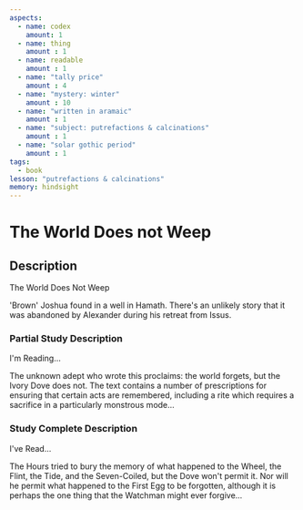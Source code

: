 ```yaml
---
aspects: 
  - name: codex
    amount: 1
  - name: thing
    amount : 1
  - name: readable
    amount : 1
  - name: "tally price"
    amount : 4
  - name: "mystery: winter"
    amount : 10
  - name: "written in aramaic"
    amount : 1
  - name: "subject: putrefactions & calcinations"
    amount : 1
  - name: "solar gothic period"
    amount : 1
tags:
  - book
lesson: "putrefactions & calcinations"
memory: hindsight
---
```


# The World Does not Weep

## Description
The World Does Not Weep

'Brown' Joshua found in a well in Hamath. There's an unlikely story that it was abandoned by Alexander during his retreat from Issus.
### Partial Study Description
I'm Reading...

The unknown adept who wrote this proclaims: the world forgets, but the Ivory Dove does not. The text contains a number of prescriptions for ensuring that certain acts are remembered, including a rite which requires a sacrifice in a particularly monstrous mode...
### Study Complete Description
I've Read...

The Hours tried to bury the memory of what happened to the Wheel, the Flint, the Tide, and the Seven-Coiled, but the Dove won't permit it. Nor will he permit what happened to the First Egg to be forgotten, although it is perhaps the one thing that the Watchman might ever forgive...